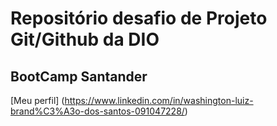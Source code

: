 # Repositório desafio de Projeto Git/Github da DIO 
## BootCamp Santander

[Meu perfil] (https://www.linkedin.com/in/washington-luiz-brand%C3%A3o-dos-santos-091047228/)
